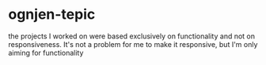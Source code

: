# ognjen-tepic
the projects I worked on were based exclusively on functionality and not on 
responsiveness. It's not a problem for me to make it responsive, but I'm only 
aiming for functionality
